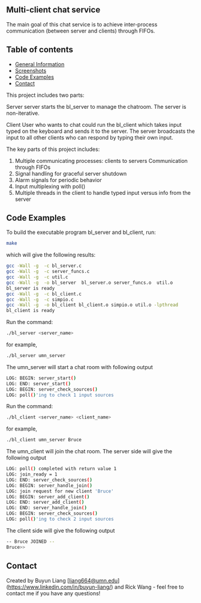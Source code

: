 ## Multi-client chat service
The main goal of this chat service is to achieve inter-process communication (between server and clients) through FIFOs. 

## Table of contents
* [General Information](#general-information)
* [Screenshots](#screenshots)
* [Code Examples](#code-examples)
* [Contact](#contact)

This project includes two parts:

Server
server starts the bl_server to manage the chatroom. The server is non-iterative.

Client
User who wants to chat could run the bl_client which takes input typed on the keyboard and sends it to the server. The server broadcasts the input to all other clients who can respond by typing their own input.

The key parts of this project includes:

1. Multiple communicating processes: clients to servers Communication through FIFOs
2. Signal handling for graceful server shutdown
3. Alarm signals for periodic behavior
4. Input multiplexing with poll()
5. Multiple threads in the client to handle typed input versus info from the server

## Code Examples
To build the executable program bl_server and bl_client, run:
```bash
make
```
which will give the following results:
```bash
gcc -Wall -g  -c bl_server.c
gcc -Wall -g  -c server_funcs.c
gcc -Wall -g  -c util.c
gcc -Wall -g  -o bl_server  bl_server.o server_funcs.o  util.o
bl_server is ready
gcc -Wall -g  -c bl_client.c
gcc -Wall -g  -c simpio.c
gcc -Wall -g  -o bl_client bl_client.o simpio.o util.o -lpthread 
bl_client is ready
```
Run the command: 
```bash
./bl_server <server_name>
```
for example, 
```bash
./bl_server umn_server
```
The umn_server will start a chat room with following output
```bash
LOG: BEGIN: server_start()
LOG: END: server_start()
LOG: BEGIN: server_check_sources()
LOG: poll()'ing to check 1 input sources
```
Run the command: 
```bash
./bl_client <server_name> <client_name>
```
for example, 
```bash
./bl_client umn_server Bruce
```
The umn_client will join the chat room. The server side will give the following output
```bash
LOG: poll() completed with return value 1
LOG: join_ready = 1
LOG: END: server_check_sources()
LOG: BEGIN: server_handle_join()
LOG: join request for new client 'Bruce'
LOG: BEGIN: server_add_client()
LOG: END: server_add_client()
LOG: END: server_handle_join()
LOG: BEGIN: server_check_sources()
LOG: poll()'ing to check 2 input sources
```

The client side will give the following output
```bash
-- Bruce JOINED --
Bruce>>
```
 
## Contact
Created by Buyun Liang [liang664@umn.edu] (https://www.linkedin.com/in/buyun-liang/) and Rick Wang - feel free to contact me if you have any questions!
